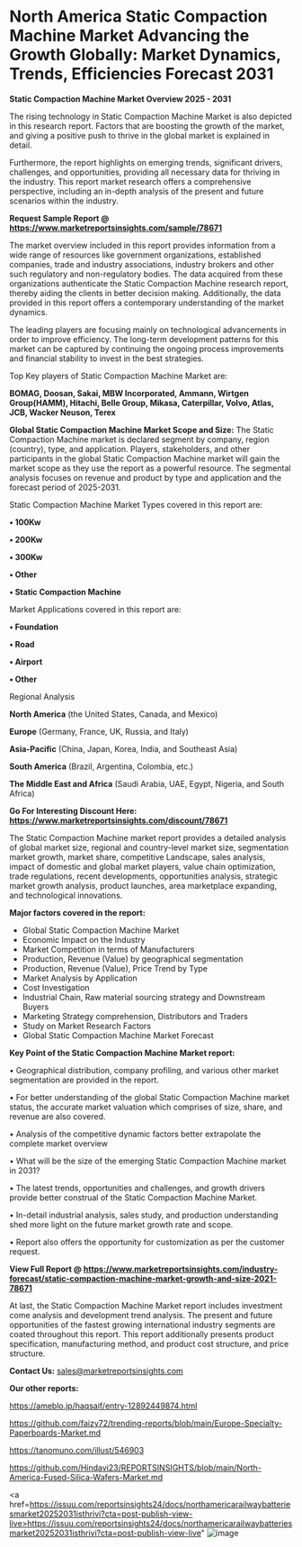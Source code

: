 # North America Static Compaction Machine Market Advancing the Growth Globally: Market Dynamics, Trends, Efficiencies Forecast 2031

<Strong> Static Compaction Machine Market Overview 2025 - 2031</strong>

The rising technology in Static Compaction Machine Market is also depicted in this research report. Factors that are boosting the growth of the market, and giving a positive push to thrive in the global market is explained in detail.

Furthermore, the report highlights on emerging trends, significant drivers, challenges, and opportunities, providing all necessary data for thriving in the industry. This report market research offers a comprehensive perspective, including an in-depth analysis of the present and future scenarios within the industry.

<strong>Request Sample Report @ <a href=https://www.marketreportsinsights.com/sample/78671>https://www.marketreportsinsights.com/sample/78671</a></strong>

The market overview included in this report provides information from a wide range of resources like government organizations, established companies, trade and industry associations, industry brokers and other such regulatory and non-regulatory bodies. The data acquired from these organizations authenticate the Static Compaction Machine research report, thereby aiding the clients in better decision making. Additionally, the data provided in this report offers a contemporary understanding of the market dynamics.

The leading players are focusing mainly on technological advancements in order to improve efficiency. The long-term development patterns for this market can be captured by continuing the ongoing process improvements and financial stability to invest in the best strategies.

Top Key players of Static Compaction Machine Market are:

<strong>BOMAG, Doosan, Sakai, MBW Incorporated, Ammann, Wirtgen Group(HAMM), Hitachi, Belle Group, Mikasa, Caterpillar, Volvo, Atlas, JCB, Wacker Neuson, Terex</strong>

<strong><b>Global Static Compaction Machine Market Scope and Size:</b></strong>
The Static Compaction Machine market is declared segment by company, region (country), type, and application. Players, stakeholders, and other participants in the global Static Compaction Machine market will gain the market scope as they use the report as a powerful resource. The segmental analysis focuses on revenue and product by type and application and the forecast period of 2025-2031.

Static Compaction Machine Market Types covered in this report are:

<strong>• 100Kw

• 200Kw

• 300Kw

• Other

• Static Compaction Machine</strong>

Market Applications covered in this report are:

<strong>• Foundation

• Road

• Airport

• Other</strong> 

Regional Analysis

<strong>North America</strong> (the United States, Canada, and Mexico)

<strong>Europe</strong> (Germany, France, UK, Russia, and Italy)

<strong>Asia-Pacific</strong> (China, Japan, Korea, India, and Southeast Asia)

<strong>South America</strong> (Brazil, Argentina, Colombia, etc.)

<strong>The Middle East and Africa</strong> (Saudi Arabia, UAE, Egypt, Nigeria, and South Africa)

<strong>Go For Interesting Discount Here: <a href=https://www.marketreportsinsights.com/discount/78671>https://www.marketreportsinsights.com/discount/78671</a></strong>

The Static Compaction Machine market report provides a detailed analysis of global market size, regional and country-level market size, segmentation market growth, market share, competitive Landscape, sales analysis, impact of domestic and global market players, value chain optimization, trade regulations, recent developments, opportunities analysis, strategic market growth analysis, product launches, area marketplace expanding, and technological innovations.

<strong><b>Major factors covered in the report:</b></strong>
<ul>
  <li>Global Static Compaction Machine Market </li>
  <li>Economic Impact on the Industry</li>
  <li>Market Competition in terms of Manufacturers</li>
  <li>Production, Revenue (Value) by geographical segmentation</li>
  <li>Production, Revenue (Value), Price Trend by Type</li>
  <li>Market Analysis by Application</li>
  <li>Cost Investigation</li>
  <li>Industrial Chain, Raw material sourcing strategy and Downstream Buyers</li>
  <li>Marketing Strategy comprehension, Distributors and Traders</li>
  <li>Study on Market Research Factors</li>
  <li>Global Static Compaction Machine Market Forecast</li>
</ul>

<strong><b>Key Point of the Static Compaction Machine Market report:</b></strong>

• Geographical distribution, company profiling, and various other market segmentation are provided in the report.

• For better understanding of the global Static Compaction Machine market status, the accurate market valuation which comprises of size, share, and revenue are also covered.

• Analysis of the competitive dynamic factors better extrapolate the complete market overview

• What will be the size of the emerging Static Compaction Machine market in 2031?

• The latest trends, opportunities and challenges, and growth drivers provide better construal of the Static Compaction Machine Market.

• In-detail industrial analysis, sales study, and production understanding shed more light on the future market growth rate and scope.

• Report also offers the opportunity for customization as per the customer request.

<strong><b>View Full Report @ <a href=https://www.marketreportsinsights.com/industry-forecast/static-compaction-machine-market-growth-and-size-2021-78671>https://www.marketreportsinsights.com/industry-forecast/static-compaction-machine-market-growth-and-size-2021-78671</a></b></strong>


At last, the Static Compaction Machine Market report includes investment come analysis and development trend analysis. The present and future opportunities of the fastest growing international industry segments are coated throughout this report. This report additionally presents product specification, manufacturing method, and product cost structure, and price structure.

<strong>Contact Us:</strong>
sales@marketreportsinsights.com

<strong>Our other reports:</strong>

<a href=https://ameblo.jp/haqsaif/entry-12892449874.html>https://ameblo.jp/haqsaif/entry-12892449874.html</a>

<a href=https://github.com/faizy72/trending-reports/blob/main/Europe-Specialty-Paperboards-Market.md>https://github.com/faizy72/trending-reports/blob/main/Europe-Specialty-Paperboards-Market.md</a>

<a href=https://tanomuno.com/illust/546903>https://tanomuno.com/illust/546903</a>

<a href=https://github.com/Hindavi23/REPORTSINSIGHTS/blob/main/North-America-Fused-Silica-Wafers-Market.md>https://github.com/Hindavi23/REPORTSINSIGHTS/blob/main/North-America-Fused-Silica-Wafers-Market.md</a>

<a href=https://issuu.com/reportsinsights24/docs/northamericarailwaybatteriesmarket20252031isthrivi?cta=post-publish-view-live>https://issuu.com/reportsinsights24/docs/northamericarailwaybatteriesmarket20252031isthrivi?cta=post-publish-view-live</a>"
![image](https://github.com/user-attachments/assets/9867443a-1fbd-4720-b7f2-4f075dafe463)
